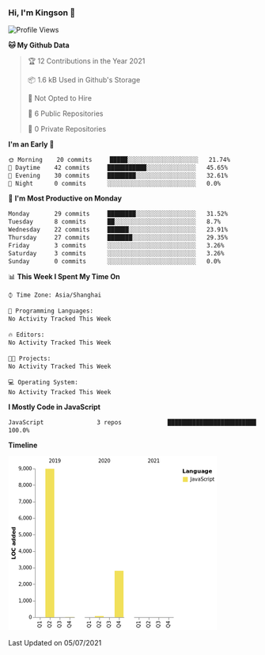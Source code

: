 ### Hi, I'm Kingson 👋

<!--
**Kingson-Zhang/Kingson-Zhang** is a ✨ _special_ ✨ repository because its `README.md` (this file) appears on your GitHub profile.

Here are some ideas to get you started:

- 🔭 I’m currently working on ...
- 🌱 I’m currently learning ...
- 👯 I’m looking to collaborate on ...
- 🤔 I’m looking for help with ...
- 💬 Ask me about ...
- 📫 How to reach me: ...
- 😄 Pronouns: ...
- ⚡ Fun fact: ...
-->

<!--START_SECTION:waka-->
![Profile Views](http://img.shields.io/badge/Profile%20Views-0-blue)

**🐱 My Github Data** 

> 🏆 12 Contributions in the Year 2021
 > 
> 📦 1.6 kB Used in Github's Storage 
 > 
> 🚫 Not Opted to Hire
 > 
> 📜 6 Public Repositories 
 > 
> 🔑 0 Private Repositories  
 > 
**I'm an Early 🐤** 

```text
🌞 Morning    20 commits     █████░░░░░░░░░░░░░░░░░░░░   21.74% 
🌆 Daytime    42 commits     ███████████░░░░░░░░░░░░░░   45.65% 
🌃 Evening    30 commits     ████████░░░░░░░░░░░░░░░░░   32.61% 
🌙 Night      0 commits      ░░░░░░░░░░░░░░░░░░░░░░░░░   0.0%

```
📅 **I'm Most Productive on Monday** 

```text
Monday       29 commits     ████████░░░░░░░░░░░░░░░░░   31.52% 
Tuesday      8 commits      ██░░░░░░░░░░░░░░░░░░░░░░░   8.7% 
Wednesday    22 commits     ██████░░░░░░░░░░░░░░░░░░░   23.91% 
Thursday     27 commits     ███████░░░░░░░░░░░░░░░░░░   29.35% 
Friday       3 commits      ░░░░░░░░░░░░░░░░░░░░░░░░░   3.26% 
Saturday     3 commits      ░░░░░░░░░░░░░░░░░░░░░░░░░   3.26% 
Sunday       0 commits      ░░░░░░░░░░░░░░░░░░░░░░░░░   0.0%

```


📊 **This Week I Spent My Time On** 

```text
⌚︎ Time Zone: Asia/Shanghai

💬 Programming Languages: 
No Activity Tracked This Week

🔥 Editors: 
No Activity Tracked This Week

🐱‍💻 Projects: 
No Activity Tracked This Week

💻 Operating System: 
No Activity Tracked This Week

```

**I Mostly Code in JavaScript** 

```text
JavaScript               3 repos             █████████████████████████   100.0%

```


**Timeline**

![Chart not found](https://raw.githubusercontent.com/Kingson-Zhang/Kingson-Zhang/master/charts/bar_graph.png) 


 Last Updated on 05/07/2021
<!--END_SECTION:waka-->
